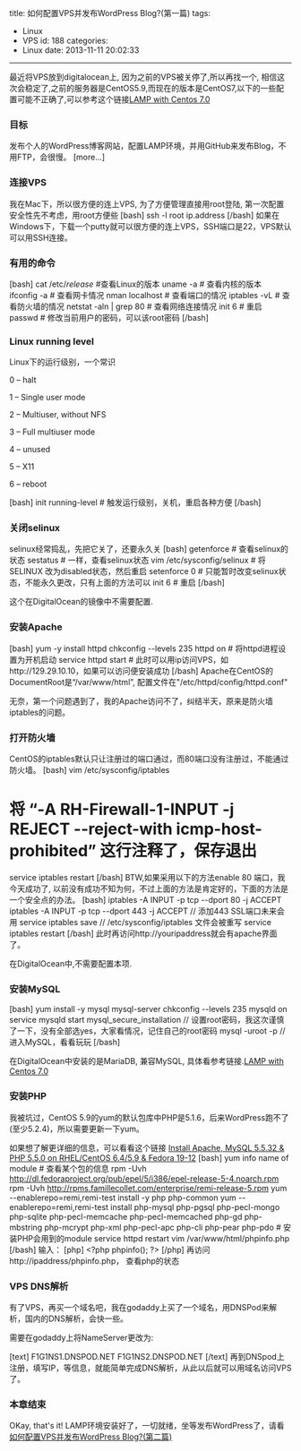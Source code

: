 title: 如何配置VPS并发布WordPress Blog?(第一篇)
tags:
  - Linux
  - VPS
id: 188
categories:
  - Linux
date: 2013-11-11 20:02:33
---

最近将VPS放到digitalocean上, 因为之前的VPS被关停了,所以再找一个, 相信这次会稳定了,之前的服务器是CentOS5.9,而现在的版本是CentOS7,以下的一些配置可能不正确了,可以参考这个链接[LAMP with Centos 7.0](http://www.howtoforge.com/apache_php_mysql_on_centos_7_lamp "lamp with centos7.0")

### 目标

发布个人的WordPress博客网站，配置LAMP环境，并用GitHub来发布Blog，不用FTP，会很慢。
[more...]

### 连接VPS

我在Mac下，所以很方便的连上VPS, 为了方便管理直接用root登陆, 第一次配置安全性先不考虑，用root方便些
[bash]
ssh -l root ip.address
[/bash]
如果在Windows下，下载一个putty就可以很方便的连上VPS，SSH端口是22，VPS默认可以用SSH连接。

### 有用的命令

[bash]
cat /etc/*release*    #查看Linux的版本
uname -a              # 查看内核的版本
ifconfig -a           # 查看网卡情况
nman localhost        # 查看端口的情况
iptables -vL          # 查看防火墙的情况
netstat -aln | grep 80  # 查看网络连接情况
init 6                  # 重启
passwd                  # 修改当前用户的密码，可以该root密码
[/bash]

### Linux running level

Linux下的运行级别，一个常识

0 – halt

1 – Single user mode 

2 – Multiuser, without NFS 

3 – Full multiuser mode 

4 – unused 

5 – X11 

6 – reboot 

[bash]
init running-level  # 触发运行级别，关机，重启各种方便
[/bash]

### 关闭selinux

selinux经常捣乱，先把它关了，还要永久关
[bash]
getenforce                  # 查看selinux的状态
sestatus                    # 一样，查看selinux状态
vim /etc/sysconfig/selinux  # 将SELINUX 改为disabled状态，然后重启
setenforce 0                # 只能暂时改变selinux状态，不能永久更改，只有上面的方法可以
init 6                      # 重启
[/bash]

这个在DigitalOcean的镜像中不需要配置.

### 安装Apache

[bash]
yum -y install httpd 
chkconfig --levels 235 httpd on  # 将httpd进程设置为开机启动
service httpd start              # 此时可以用ip访问VPS，如http://129.29.10.10，如果可以访问便安装成功
[/bash]
Apache在CentOS的DocumentRoot是“/var/www/html”, 配置文件在"/etc/httpd/config/httpd.conf"

无奈，第一个问题遇到了，我的Apache访问不了，纠结半天，原来是防火墙iptables的问题。

### 打开防火墙

CentOS的iptables默认只让注册过的端口通过，而80端口没有注册过，不能通过防火墙。
[bash]
vim /etc/sysconfig/iptables
# 将 “-A RH-Firewall-1-INPUT -j REJECT --reject-with icmp-host-prohibited” 这行注释了，保存退出
service iptables restart
[/bash]
BTW,如果采用以下的方法enable 80 端口，我今天成功了, 以前没有成功不知为何，不过上面的方法是肯定好的，下面的方法是一个安全点的办法。
[bash]
iptables -A INPUT -p tcp --dport 80 -j ACCEPT
iptables -A INPUT -p tcp --dport 443 -j ACCEPT  // 添加443 SSL端口未来会用
service iptables save                          // /etc/sysconfig/iptables 文件会被重写
service iptables restart
[/bash]
此时再访问http://youripaddress就会有apache界面了。

在DigitalOcean中,不需要配置本项.

### 安装MySQL

[bash]
yum install -y mysql mysql-server
chkconfig --levels 235 mysqld on
service mysqld start
mysql_secure_installation         // 设置root密码，我这次谨慎了一下，没有全部选yes，大家看情况，记住自己的root密码
mysql -uroot -p                  // 进入MySQL，看看玩玩 
[/bash]

在DigitalOcean中安装的是MariaDB, 兼容MySQL, 具体看参考链接.[LAMP with Centos 7.0](http://www.howtoforge.com/apache_php_mysql_on_centos_7_lamp "lamp with centos7.0")

### 安装PHP

我被坑过，CentOS 5.9的yum的默认包库中PHP是5.1.6，后来WordPress跑不了(至少5.2.4)，所以需要更新一下yum。

如果想了解更详细的信息，可以看看这个链接
[Install Apache, MySQL 5.5.32 &amp; PHP 5.5.0 on RHEL/CentOS 6.4/5.9 &amp; Fedora 19-12](http://www.tecmint.com/install-apache-mysql-php-on-redhat-centos-fedora/ "Install Apache, MySQL 5.5.32 & PHP 5.5.0 on RHEL/CentOS 6.4/5.9 & Fedora 19-12")
[bash]
yum info name of module  # 查看某个包的信息
rpm -Uvh http://dl.fedoraproject.org/pub/epel/5/i386/epel-release-5-4.noarch.rpm
rpm -Uvh http://rpms.famillecollet.com/enterprise/remi-release-5.rpm
yum --enablerepo=remi,remi-test install -y php php-common
yum --enablerepo=remi,remi-test install php-mysql php-pgsql php-pecl-mongo php-sqlite php-pecl-memcache php-pecl-memcached php-gd php-mbstring php-mcrypt php-xml php-pecl-apc php-cli php-pear php-pdo  # 安装PHP会用到的module
service httpd restart
vim /var/www/html/phpinfo.php
[/bash]
输入：
[php]
&lt;?php
  phpinfo();
?&gt;
[/php]
再访问http://ipaddress/phpinfo.php， 查看php的状态

### VPS DNS解析

有了VPS，再买一个域名吧，我在godaddy上买了一个域名，用DNSPod来解析，国内的DNS解析，会快一些。

需要在godaddy上将NameServer更改为:

[text]
F1G1NS1.DNSPOD.NET
F1G1NS2.DNSPOD.NET
[/text]
再到DNSpod上注册，填写IP，等信息，就能简单完成DNS解析，从此以后就可以用域名访问VPS了。

### 本章结束

OKay, that's it! LAMP环境安装好了，一切就绪，坐等发布WordPress了，请看[如何配置VPS并发布WordPress Blog?(第二篇)](http://cyanny/myblog/2013/11/11/how-to-set-up-vps-and-deploy-wordpress-blog-2/ "如何配置VPS并发布WordPress Blog?(第二篇)")